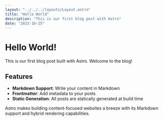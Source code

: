 ```yaml
---
layout: "../../../layouts/Layout.astro"
title: "Hello World"
description: "This is our first blog post with Astro"
date: "2023-10-25"
---
```


# Hello World!

This is our first blog post built with Astro. Welcome to the blog!

## Features

- **Markdown Support**: Write your content in Markdown
- **Frontmatter**: Add metadata to your posts
- **Static Generation**: All posts are statically generated at build time

Astro makes building content-focused websites a breeze with its Markdown support and hybrid rendering capabilities. 